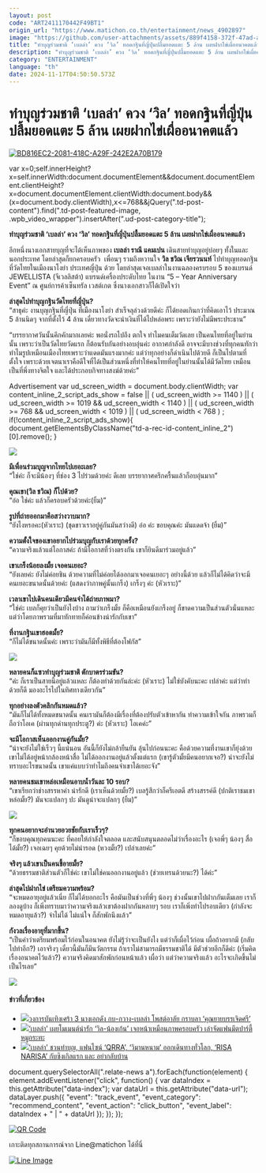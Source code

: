 ```yaml
---
layout: post
code: "ART2411170442F49BT1"
origin_url: "https://www.matichon.co.th/entertainment/news_4902897"
image: "https://github.com/user-attachments/assets/889f4158-372f-47ad-a28f-6f49e878d74a"
title: "ทำบุญร่วมชาติ ‘เบลล่า’ ควง ‘วิล’ ทอดกฐินที่ญี่ปุ่นปลื้มยอดแตะ 5 ล้าน เผยฝากไข่เผื่ออนาคตแล้ว"
description: "ทำบุญร่วมชาติ ‘เบลล่า’ ควง ‘วิล’ ทอดกฐินที่ญี่ปุ่นปลื้มยอดแตะ 5 ล้าน เผยฝากไข่เผื่ออนาคตแล้ว"
category: "ENTERTAINMENT"
language: "th"
date: 2024-11-17T04:50:50.573Z
---
```


# ทำบุญร่วมชาติ ‘เบลล่า’ ควง ‘วิล’ ทอดกฐินที่ญี่ปุ่นปลื้มยอดแตะ 5 ล้าน เผยฝากไข่เผื่ออนาคตแล้ว

[![](https://www.matichon.co.th/wp-content/uploads/2024/11/BD816EC2-2081-418C-A29F-242E2A70B179-728x520.jpeg "BD816EC2-2081-418C-A29F-242E2A70B179")](https://www.matichon.co.th/wp-content/uploads/2024/11/BD816EC2-2081-418C-A29F-242E2A70B179.jpeg)

var x=0;self.innerHeight?x=self.innerWidth:document.documentElement&&document.documentElement.clientHeight?x=document.documentElement.clientWidth:document.body&&(x=document.body.clientWidth),x<=768&&jQuery(".td-post-content").find(".td-post-featured-image, .wpb\_video\_wrapper").insertAfter(".ud-post-category-title");

**ทำบุญร่วมชาติ ‘เบลล่า’ ควง ‘วิล’ ทอดกฐินที่ญี่ปุ่นปลื้มยอดแตะ 5 ล้าน เผยฝากไข่เผื่ออนาคตแล้ว**

อีกหนึ่งนางเอกสายบุญที่จะได้เห็นภาพของ **เบลล่า ราณี แคมเปน** เดินสายทำบุญอยู่บ่อยๆ ทั้งในและนอกประเทศ โดยล่าสุดก็ยกครอบครัว  เพื่อนๆ รวมถึงหวานใจ **วิล ชวิณ เจียรวนนท์** ไปทำบุญทอดกฐิน ที่วัดไทยในเมืองนาโงย่า ประเทศญี่ปุ่น ด้วย โดยล่าสุดเจอเบลล่าในงานฉลองครบรอบ 5 ของแบรนด์ JEWELLISTA (จีเวลลิสต้า) แบรนด์เครื่องประดับไทย ในงาน “5 – Year Anniversary Event” ณ ศูนย์การค้าเซ็นทรัล เวสต์เกต ซึ่งนางเอกสาวก็ได้เปิดใจว่า

**ล่าสุดไปทำบุญกฐินวัดไทยที่ญี่ปุ่น?**  
“สาธุค่ะ งานบุญกฐินที่ญี่ปุ่น ที่เมืองนาโงย่า สำเร็จลุล่วงด้วยดีค่ะ ก็ได้ยอดเกินกว่าที่คิดเอาไว้ ประมาณ 5 ล้านนิดๆ จากที่ตั้งไว้ 4 ล้าน เดี๋ยวทางวัดจะนำเงินที่ได้ไปหล่อพระ เพราะว่ายังไม่มีพระประธาน”

“บรรยากาศวันนั้นคึกคักมากเลยค่ะ พอนั่งรถไปถึง ตกใจ ทำไมคนเต็มวัดเลย เป็นคนไทยที่อยู่ในย่านนั้น เพราะว่าเป็นวัดไทยวัดแรก ก็ต้อนรับกันอย่างอบอุ่นค่ะ อากาศกำลังดี อาจจะมีบางช่วงที่ทุกคนทักว่าทำไมรูปเหมือนเมืองไทยเพราะว่าแดดมันแรงมากค่ะ แต่ว่าทุกอย่างก็ดำเนินไปด้วยดี ก็เป็นไปตามที่ตั้งใจ เพราะด้วยเจตนาเราคือดีใจที่ได้เป็นส่วนหนึ่งที่ทำให้คนไทยที่อยู่ในย่านนั้นได้มีวัดไทย เหมือนเป็นที่พึ่งทางจิตใจ และได้ประกอบกิจทางสงฆ์ด้วยค่ะ”

Advertisement var ud\_screen\_width = document.body.clientWidth; var content\_inline\_2\_script\_ads\_show = false || ( ud\_screen\_width >= 1140 ) || ( ud\_screen\_width >= 1019 && ud\_screen\_width < 1140 ) || ( ud\_screen\_width >= 768 && ud\_screen\_width < 1019 ) || ( ud\_screen\_width < 768 ) ; if(!content\_inline\_2\_script\_ads\_show){ document.getElementsByClassName("td-a-rec-id-content\_inline\_2")\[0\].remove(); }

![](https://www.matichon.co.th/wp-content/uploads/2024/11/IMG_5584-894x1024.jpeg)

**มีเพื่อนร่วมบุญจากไทยไปเยอะเลย?**  
“ใช่ค่ะ ก็จะมีน้องๆ ที่ช่อง 3 ไปร่วมด้วยค่ะ ดีเลย บรรยากาศครึกครื้นแล้วก็อบอุ่นมาก”

**คุณเขา(วิล ชวิณ) ก็ไปด้วย?**  
“อ๋อ ใช่ค่ะ แล้วก็ครอบครัวด้วยค่ะ(ยิ้ม)”

**รูปที่ถ่ายออกมาคือสว่างวาบมาก?**  
“ยังไงหรอคะ(หัวเราะ) (ชุดขาวเราอยู่คู่กันมันสว่างดี) อ๋อ ค่ะ ขอบคุณค่ะ มันแดดจ้า (ยิ้ม)”

**ความตั้งใจของเขาอยากไปร่วมบุญกับเราด้วยทุกครั้ง?**  
“ความจริงแล้วแต่โอกาสค่ะ ถ้ามีโอกาสที่ว่างตรงกัน เขาก็ยินดีมาร่วมอยู่แล้ว”

**เขาเกร็งน้อยลงมั้ย เจอคนเยอะ?**  
“ยังเลยค่ะ ยังไม่ค่อยชิน ด้วยความที่ไม่ค่อยได้ออกมาเจอคนเยอะๆ อย่างนี้ด้วย แล้วก็ไม่ได้คิดว่าจะมีคนเยอะขนาดนั้นด้วยค่ะ (แสดงว่าภาพคู่นั้นเกร็ง) เกร็งๆ ค่ะ (หัวเราะ)”

**เวลาเขาไปเดินคนเดียวมีคนจำได้ถ่ายภาพมา?**  
“ใช่ค่ะ เบลก็คุยว่าเป็นยังไงบ้าง ถามว่าเกร็งมั้ย ก็คือเหมือนยังเกร็งอยู่ ก็ขาดความเป็นส่วนตัวนั่นแหละ แต่ว่าโดยภาพรวมที่มาทักทายก็ค่อนข้างน่ารักกับเขา”

**ที่งานกฐินเขาฮอตมั้ย?**  
“ก็ไม่ได้ขนาดนั้นค่ะ เพราะว่ามันก็มีทั้งพิธีที่ต้องโฟกัส”

![](https://www.matichon.co.th/wp-content/uploads/2024/11/IMG_5582-887x1024.jpeg)

**หลายคนก็แซวทำบุญร่วมชาติ ตักบาตรร่วมขัน?**  
“ค่ะ ก็เราเป็นสายนี้อยู่แล้วแหละ ก็ต้องทำด้วยกันล่ะค่ะ (หัวเราะ) ไม่ใช่บังคับนะคะ เปล่าค่ะ แต่ว่าทำด้วยก็ดี มองอะไรไปในทิศทางเดียวกัน”

**ทุกอย่างลงตัวคลิกกันหมดแล้ว?**  
“มันก็ไม่ได้ทั้งหมดขนาดนั้น คนเรามันก็ต้องมีเรื่องที่ต้องปรับตัวเข้าหากัน ทำความเข้าใจกัน ภาพรวมก็ถือว่าโอเค (ผ่านทุกด่านทุกประตู?) ค่ะ (หัวเราะ) โอเคค่ะ”

**จะมีโอกาสเห็นออกงานคู่กันมั้ย?**  
“น่าจะยังไม่ใช่เร็วๆ นี้แน่นอน อันนี้ก็ยังไม่กล้ายืนยัน ลุ้นไปก่อนนะคะ คือด้วยความที่งานเขาก็ยุ่งด้วย เขาไม่ได้อยู่หน้ากล้องหน้าสื่อ ไม่ได้ออกงานอยู่แล้วตั้งแต่แรก (เขารู้ตัวมั้ยมีคนอยากเจอ?) น่าจะยังไม่ทราบอะไรขนาดนั้น เขาแค่แบบว่าทำไมถึงคนจำเขาได้เยอะจัง”

**หลายคนชมเขาหล่อเหมือนอาบน้ำวันละ 10 รอบ?**  
“เขาเรียกว่าช่างสรรหาคำ น่ารักดี (เราเห็นด้วยมั้ย?) เบลรู้สึกว่าก็ครีเอตดี สร้างสรรค์ดี (ปกติเราชมเขาหล่อมั้ย?) มันจะแปลกๆ ปะ มันดูน่าจะแปลกๆ (ยิ้ม)”

**![](https://www.matichon.co.th/wp-content/uploads/2024/11/IMG_5580-1024x576.jpeg)**

**ทุกคนอยากจะอำนวยอวยชัยกับเราเร็วๆ?**  
“ก็ขอบคุณทุกคนนะคะ ที่คอยให้กำลังใจตลอด และสนับสนุนตลอดไม่ว่าเรื่องอะไร (เจอพี่ๆ น้องๆ สื่อได้มั้ย?) เจอเฉยๆ คุยด้วยไม่น่ารอด (หวงมั้ย?) เปล่าเลยค่ะ”

**จริงๆ แล้วเขาเป็นคนขี้อายมั้ย?**  
“ด้วยธรรมชาติส่วนตัวก็ใช่ค่ะ เขาไม่ใช่คนออกงานอยู่แล้ว (ช่วยเทรนด้วยนะ?) ได้ค่ะ”

**ล่าสุดไปฝากไข่ เตรียมความพร้อม?**  
“จะหมดอายุอยู่แล้วเนี่ย ก็ไม่ได้บอกอะไร คือมันเป็นช่วงที่พี่ๆ น้องๆ ช่วงนั้นเขาไปฝากกันเต็มเลย เราก็ลองดูบ้าง ก็เพิ่งทราบมาว่าความจริงแล้วเขาต้องฝากกันหลายๆ รอบ เราก็เพิ่งทำไปรอบเดียว (กำลังจะหมดอายุแล้ว?) จำไม่ได้ ไม่แน่ใจ ก็สักพักนึงแล้ว”

**กังวลเรื่องอายุที่มากขึ้น?**  
“เป็นคำว่าเตรียมพร้อมไว้ก่อนในอนาคต ยังไม่รู้ว่าจะเป็นยังไง แต่ว่าก็เผื่อไว้ก่อน เผื่อถ้าอยากมี (กลับไปทำอีก?) เอาจริงๆ เดี๋ยวนี้มันก็มีนวัตกรรม ถ้าเราไม่สามารถมีธรรมชาติได้ มีตัวช่วยอีกก็ดีค่ะ (เริ่มคิดเรื่องอนาคตไว้แล้ว?) ความจริงคิดมาสักพักก่อนหน้าแล้ว เผื่อว่า แต่ว่าความจริงแล้ว อะไรจะเกิดขึ้นไม่เป็นไรเลย”

![](https://www.matichon.co.th/wp-content/uploads/2024/11/IMG_5575-1024x768.jpeg)

#### ข่าวที่เกี่ยวข้อง

*   [![](https://www.matichon.co.th/wp-content/uploads/2024/11/yama1.jpg)วงการบันเทิงเศร้า 3 นางเอกดัง กบ-กวาง-เบลล่า โพสต์อาลัย กราบลา ‘คุณยายบรรเจิดศรี’](https://www.matichon.co.th/entertainment/thai-entertainment/news_4886630)
*   [![](https://www.matichon.co.th/wp-content/uploads/2024/11/2-3.jpg)‘เบลล่า’ เผยโมเมนต์น่ารัก ‘วิล-น้องเก้น’ เจอหน้าเหมือนภาพครอบครัว เล่าจัดแฟนมีตปาร์ตี้หมูกระทะ](https://www.matichon.co.th/entertainment/news_4877603)
*   [![](https://www.matichon.co.th/wp-content/uploads/2024/10/2-295.jpg)‘เบลล่า’ ชวนทำบุญ, แฟนไซน์ ‘QRRA’, ‘วิมานหนาม’ ออกเดินทางทั่วโลก, ‘RISA NARISA’ กับซิงเกิลแรก และ อย่ากลับบ้าน](https://www.matichon.co.th/entertainment/news_4867965)

document.querySelectorAll(".relate-news a").forEach(function(element) { element.addEventListener("click", function() { var dataIndex = this.getAttribute("data-index"); var dataUrl = this.getAttribute("data-url"); dataLayer.push({ "event": "track\_event", "event\_category": "recommend\_content", "event\_action": "click\_button", "event\_label": dataIndex + " | " + dataUrl }); }); });

[![QR Code](https://www.matichon.co.th/wp-content/uploads/2023/07/wob1371z.jpg)](https://lin.ee/ht0nDxX)

เกาะติดทุกสถานการณ์จาก Line@matichon ได้ที่นี่

[![Line Image](https://www.matichon.co.th/wp-content/uploads/2023/07/th.png)](https://lin.ee/ht0nDxX)